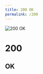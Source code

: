 ```yaml
---
title: 200 OK
permalink: /200
---
```

<div class="status-page-container">
<div>
    <img src="http://i.imgur.com/HXotKm9.jpg" alt="200 OK" />
    <h1>200</h1>
    <h2>OK</h2>
</div>
</div>

